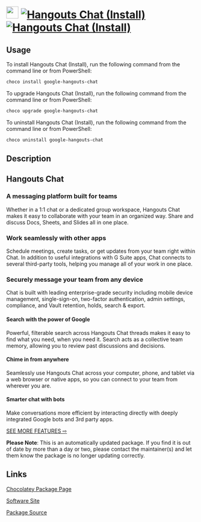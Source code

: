 ﻿# <img src="https://cdn.jsdelivr.net/gh/mkevenaar/chocolatey-packages@bc93d96ecdc80caa9c22bffddf7147ac8a132421/icons/google-hangouts-chat.png" width="32" height="32"/> [![Hangouts Chat (Install)](https://img.shields.io/chocolatey/v/google-hangouts-chat.svg?label=Hangouts+Chat+(Install))](https://chocolatey.org/packages/google-hangouts-chat) [![Hangouts Chat (Install)](https://img.shields.io/chocolatey/dt/google-hangouts-chat.svg)](https://chocolatey.org/packages/google-hangouts-chat)

## Usage
To install Hangouts Chat (Install), run the following command from the command line or from PowerShell:
```powershell
choco install google-hangouts-chat
```

To upgrade Hangouts Chat (Install), run the following command from the command line or from PowerShell:
```powershell
choco upgrade google-hangouts-chat
```

To uninstall Hangouts Chat (Install), run the following command from the command line or from PowerShell:
```powershell
choco uninstall google-hangouts-chat
```

## Description
## Hangouts Chat

### A messaging platform built for teams

Whether in a 1:1 chat or a dedicated group workspace, Hangouts Chat makes it easy to collaborate with your team in an organized way. Share and discuss Docs, Sheets, and Slides all in one place.

### Work seamlessly with other apps

Schedule meetings, create tasks, or get updates from your team right within Chat. In addition to useful integrations with G Suite apps, Chat connects to several third-party tools, helping you manage all of your work in one place.

### Securely message your team from any device

Chat is built with leading enterprise-grade security including mobile device management, single-sign-on, two-factor authentication, admin settings, compliance, and Vault retention, holds, search & export.

#### Search with the power of Google

Powerful, filterable search across Hangouts Chat threads makes it easy to find what you need, when you need it. Search acts as a collective team memory, allowing you to review past discussions and decisions.

#### Chime in from anywhere

Seamlessly use Hangouts Chat across your computer, phone, and tablet via a web browser or native apps, so you can connect to your team from wherever you are.

#### Smarter chat with bots

Make conversations more efficient by interacting directly with deeply integrated Google bots and 3rd party apps.

[SEE MORE FEATURES ⇨](https://gsuite.google.com/compare-editions/?feature=chat)

**Please Note**: This is an automatically updated package. If you find it is
out of date by more than a day or two, please contact the maintainer(s) and
let them know the package is no longer updating correctly.


## Links
[Chocolatey Package Page](https://chocolatey.org/packages/google-hangouts-chat)

[Software Site](https://gsuite.google.com/products/chat/)

[Package Source](https://github.com/mkevenaar/chocolatey-packages/tree/master/automatic/google-hangouts-chat)

